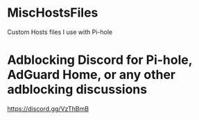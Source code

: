 # MiscHostsFiles
Custom Hosts files I use with Pi-hole

# Adblocking Discord for Pi-hole, AdGuard Home, or any other adblocking discussions
https://discord.gg/VzThBmB
